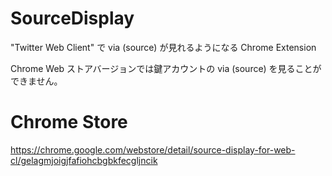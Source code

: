 # SourceDisplay
"Twitter Web Client" で via (source) が見れるようになる Chrome Extension

Chrome Web ストアバージョンでは鍵アカウントの via (source) を見ることができません。

# Chrome Store
https://chrome.google.com/webstore/detail/source-display-for-web-cl/gelagmjoigjfafiohcbgbkfecgljncik
